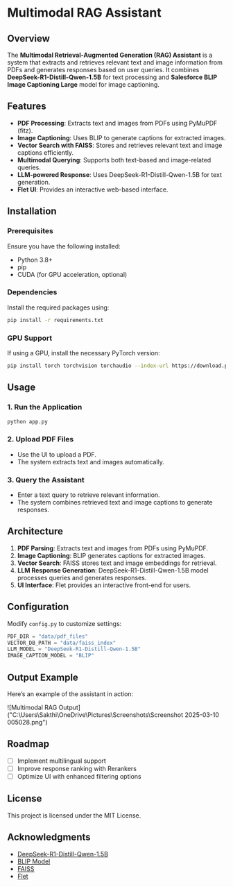 # Multimodal RAG Assistant

## Overview
The **Multimodal Retrieval-Augmented Generation (RAG) Assistant** is a system that extracts and retrieves relevant text and image information from PDFs and generates responses based on user queries. It combines **DeepSeek-R1-Distill-Qwen-1.5B** for text processing and **Salesforce BLIP Image Captioning Large** model for image captioning.

## Features
- **PDF Processing**: Extracts text and images from PDFs using PyMuPDF (fitz).
- **Image Captioning**: Uses BLIP to generate captions for extracted images.
- **Vector Search with FAISS**: Stores and retrieves relevant text and image captions efficiently.
- **Multimodal Querying**: Supports both text-based and image-related queries.
- **LLM-powered Response**: Uses DeepSeek-R1-Distill-Qwen-1.5B for text generation.
- **Flet UI**: Provides an interactive web-based interface.

## Installation

### Prerequisites
Ensure you have the following installed:
- Python 3.8+
- pip
- CUDA (for GPU acceleration, optional)

### Dependencies
Install the required packages using:
```bash
pip install -r requirements.txt
```

### GPU Support
If using a GPU, install the necessary PyTorch version:
```bash
pip install torch torchvision torchaudio --index-url https://download.pytorch.org/whl/cu118
```

## Usage

### 1. Run the Application
```bash
python app.py
```

### 2. Upload PDF Files
- Use the UI to upload a PDF.
- The system extracts text and images automatically.

### 3. Query the Assistant
- Enter a text query to retrieve relevant information.
- The system combines retrieved text and image captions to generate responses.

## Architecture
1. **PDF Parsing**: Extracts text and images from PDFs using PyMuPDF.
2. **Image Captioning**: BLIP generates captions for extracted images.
3. **Vector Search**: FAISS stores text and image embeddings for retrieval.
4. **LLM Response Generation**: DeepSeek-R1-Distill-Qwen-1.5B model processes queries and generates responses.
5. **UI Interface**: Flet provides an interactive front-end for users.

## Configuration
Modify `config.py` to customize settings:
```python
PDF_DIR = "data/pdf_files"
VECTOR_DB_PATH = "data/faiss_index"
LLM_MODEL = "DeepSeek-R1-Distill-Qwen-1.5B"
IMAGE_CAPTION_MODEL = "BLIP"
```

## Output Example
Here’s an example of the assistant in action:

![Multimodal RAG Output]("C:\Users\Sakthi\OneDrive\Pictures\Screenshots\Screenshot 2025-03-10 005028.png")


## Roadmap
- [ ] Implement multilingual support
- [ ] Improve response ranking with Rerankers
- [ ] Optimize UI with enhanced filtering options

## License
This project is licensed under the MIT License.

## Acknowledgments
- [DeepSeek-R1-Distill-Qwen-1.5B](https://huggingface.co/deepseek-ai)
- [BLIP Model](https://huggingface.co/Salesforce/blip-image-captioning-base)
- [FAISS](https://github.com/facebookresearch/faiss)
- [Flet](https://flet.dev/)


